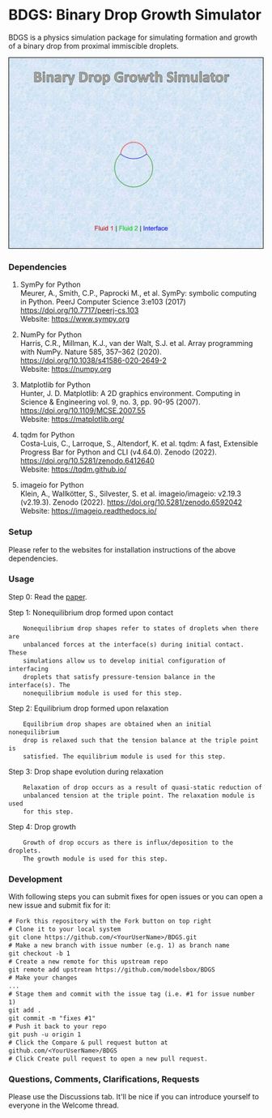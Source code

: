 # BDGS: Binary Drop Growth Simulator

BDGS is a physics simulation package for simulating formation and growth of
a binary drop from proximal immiscible droplets.

![BDGS banner](banner.gif)

### Dependencies
1. SymPy for Python \
Meurer, A., Smith, C.P., Paprocki M., et al. SymPy: symbolic computing in Python. PeerJ Computer Science 3:e103 (2017)
https://doi.org/10.7717/peerj-cs.103 \
Website: https://www.sympy.org

2. NumPy for Python \
Harris, C.R., Millman, K.J., van der Walt, S.J. et al. Array programming with
NumPy. Nature 585, 357–362 (2020). https://doi.org/10.1038/s41586-020-2649-2 \
Website: https://numpy.org

3. Matplotlib for Python \
Hunter, J. D. Matplotlib: A 2D graphics environment. Computing in Science &
Engineering vol. 9, no. 3, pp. 90-95 (2007).
https://doi.org/10.1109/MCSE.2007.55 \
Website: https://matplotlib.org/

4. tqdm for Python \
Costa-Luis, C., Larroque, S., Altendorf, K. et al. tqdm: A fast, Extensible Progress Bar for Python and CLI (v4.64.0). Zenodo (2022).
https://doi.org/10.5281/zenodo.6412640 \
Website: https://tqdm.github.io/

5. imageio for Python \
Klein, A., Wallkötter, S., Silvester, S. et al. imageio/imageio: v2.19.3 (v2.19.3). Zenodo (2022). https://doi.org/10.5281/zenodo.6592042 \
Website: https://imageio.readthedocs.io/

### Setup
Please refer to the websites for installation instructions of the above
dependencies.

### Usage
Step 0: Read the [paper](LaTeX/paper.pdf).

Step 1: Nonequilibrium drop formed upon contact

        Nonequilibrium drop shapes refer to states of droplets when there are
        unbalanced forces at the interface(s) during initial contact. These
        simulations allow us to develop initial configuration of interfacing
        droplets that satisfy pressure-tension balance in the interface(s). The
        nonequilibrium module is used for this step.

Step 2: Equilibrium drop formed upon relaxation

        Equilibrium drop shapes are obtained when an initial nonequilibrium
        drop is relaxed such that the tension balance at the triple point is
        satisfied. The equilibrium module is used for this step.

Step 3: Drop shape evolution during relaxation

        Relaxation of drop occurs as a result of quasi-static reduction of
        unbalanced tension at the triple point. The relaxation module is used
        for this step.

Step 4: Drop growth

        Growth of drop occurs as there is influx/deposition to the droplets.
        The growth module is used for this step.


### Development

With following steps you can submit fixes for open issues or you can open a new
issue and submit fix for it:

```shell
# Fork this repository with the Fork button on top right
# Clone it to your local system
git clone https://github.com/<YourUserName>/BDGS.git
# Make a new branch with issue number (e.g. 1) as branch name
git checkout -b 1
# Create a new remote for this upstream repo
git remote add upstream https://github.com/modelsbox/BDGS
# Make your changes
...
# Stage them and commit with the issue tag (i.e. #1 for issue number 1)
git add .
git commit -m "fixes #1"
# Push it back to your repo
git push -u origin 1
# Click the Compare & pull request button at github.com/<YourUserName>/BDGS
# Click Create pull request to open a new pull request.
```

### Questions, Comments, Clarifications, Requests

Please use the Discussions tab. It'll be nice if you can introduce yourself to everyone in the Welcome thread.
